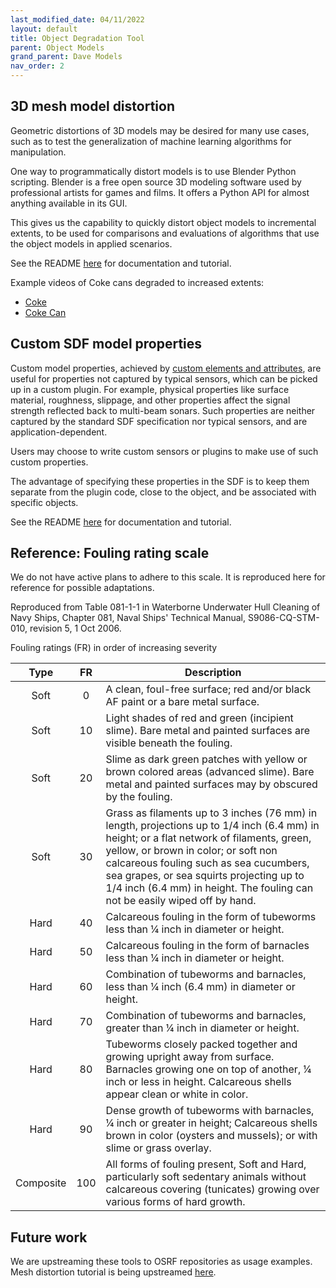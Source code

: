 ```yaml
---
last_modified_date: 04/11/2022
layout: default
title: Object Degradation Tool
parent: Object Models
grand_parent: Dave Models
nav_order: 2
---
```


## 3D mesh model distortion

Geometric distortions of 3D models may be desired for many use cases, such as
to test the generalization of machine learning algorithms for manipulation.

One way to programmatically distort models is to use Blender Python scripting.
Blender is a free open source 3D modeling software used by professional artists
for games and films.
It offers a Python API for almost anything available in its GUI.

This gives us the capability to quickly distort object models to incremental
extents, to be used for comparisons and evaluations of algorithms that use the
object models in applied scenarios.

See the README
[here](https://github.com/Field-Robotics-Lab/dave/blob/273a2465f1a8566b015d58dc361ad225167f39e8/urdf/scripts/mesh_distortion/README.md)
for documentation and tutorial.

Example videos of Coke cans degraded to increased extents:
- [Coke](https://user-images.githubusercontent.com/7608908/140995575-75c2d9de-6b2b-4904-ae80-b59311442e27.mp4)
- [Coke Can](https://user-images.githubusercontent.com/7608908/140995592-db9bd2cc-29ee-4004-b412-a44cc50be284.mp4)

## Custom SDF model properties

Custom model properties, achieved by
[custom elements and attributes](http://sdformat.org/tutorials?tut=custom_elements_attributes_proposal),
are useful for properties not captured by typical sensors, which can be picked
up in a custom plugin.
For example, physical properties like surface material, roughness, slippage,
and other properties affect the signal strength reflected back to multi-beam
sonars.
Such properties are neither captured by the standard SDF specification nor
typical sensors, and are application-dependent.

Users may choose to write custom sensors or plugins to make use of such
custom properties.

The advantage of specifying these properties in the SDF is to keep them separate
from the plugin code, close to the object, and be associated with specific
objects.

See the README
[here](https://github.com/Field-Robotics-Lab/dave/blob/273a2465f1a8566b015d58dc361ad225167f39e8/urdf/scripts/sdf_custom_properties/README.md)
for documentation and tutorial.

## Reference: Fouling rating scale

We do not have active plans to adhere to this scale.
It is reproduced here for reference for possible adaptations.

Reproduced from Table 081-1-1 in Waterborne Underwater Hull Cleaning of Navy
Ships, Chapter 081, Naval Ships' Technical Manual, S9086-CQ-STM-010,
revision 5, 1 Oct 2006.

Fouling ratings (FR) in order of increasing severity

Type | FR | Description
:---: | :---: | ---
Soft | 0 | A clean, foul-free surface; red and/or black AF paint or a bare metal surface.
Soft | 10 | Light shades of red and green (incipient slime). Bare metal and painted surfaces are visible beneath the fouling.
Soft | 20 | Slime as dark green patches with yellow or brown colored areas (advanced slime). Bare metal and painted surfaces may by obscured by the fouling.
Soft | 30 | Grass as filaments up to 3 inches (76 mm) in length, projections up to 1/4 inch (6.4 mm) in height; or a flat network of filaments, green, yellow, or brown in color; or soft non calcareous fouling such as sea cucumbers, sea grapes, or sea squirts projecting up to 1/4 inch (6.4 mm) in height. The fouling can not be easily wiped off by hand.
Hard | 40 | Calcareous fouling in the form of tubeworms less than 1⁄4 inch in diameter or height.
Hard | 50 | Calcareous fouling in the form of barnacles less than 1⁄4 inch in diameter or height.
Hard | 60 | Combination of tubeworms and barnacles, less than 1⁄4 inch (6.4 mm) in diameter or height.
Hard | 70 | Combination of tubeworms and barnacles, greater than 1⁄4 inch in diameter or height.
Hard | 80 | Tubeworms closely packed together and growing upright away from surface. Barnacles growing one on top of another, 1⁄4 inch or less in height. Calcareous shells appear clean or white in color.
Hard | 90 | Dense growth of tubeworms with barnacles, 1⁄4 inch or greater in height; Calcareous shells brown in color (oysters and mussels); or with slime or grass overlay.
Composite | 100 | All forms of fouling present, Soft and Hard, particularly soft sedentary animals without calcareous covering (tunicates) growing over various forms of hard growth.

## Future work

We are upstreaming these tools to OSRF repositories as usage examples.
Mesh distortion tutorial is being upstreamed [here](https://github.com/ignitionrobotics/ign-gazebo/pull/1401).